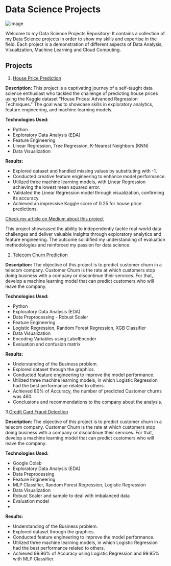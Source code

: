 # Data Science Projects


![image](https://github.com/moniquecardoso25/Data-Science-Projects/assets/140358716/a4928736-5c41-4944-93d7-36ddf7fc284d)

Welcome to my Data Science Projects Repository! It contains a collection of my Data Science projects in order to show my skills and expertise in the field. Each project is a demonstration of different aspects of Data Analysis, Visualization, Machine Learning and Cloud Computing.

## Projects

1. [House Price Prediction](https://github.com/moniquecardoso25/Data-Science-Projects/tree/main/House%20Price%20Prediction)

**Description:** This project is a captivating journey of a self-taught data science enthusiast who tackled the challenge of predicting house prices using the Kaggle dataset "House Prices: Advanced Regression Techniques." The goal was to showcase skills in exploratory analytics, feature engineering, and machine learning models.

**Technologies Used:**
- Python
- Exploratory Data Analysis (EDA)
- Feature Engineering
- Linear Regression, Tree Regression, K-Nearest Neighbors (KNN)
- Data Visualization

**Results:**
- Explored dataset and handled missing values by substituting with -1.
- Conducted creative feature engineering to enhance model performance.
- Utilized three machine learning models, with Linear Regression achieving the lowest mean squared error.
- Validated the Linear Regression model through visualization, confirming its accuracy.
- Achieved an impressive Kaggle score of 0.25 for house price predictions.

[Check my article on Medium about this project](https://medium.com/@moniquecardoso123/house-price-prediction-advanced-regression-techniques-ba946409551c)
   

This project showcased the ability to independently tackle real-world data challenges and deliver valuable insights through exploratory analytics and feature engineering. The outcome solidified my understanding of evaluation methodologies and reinforced my passion for data science.

2. [Telecom Churn Prediction](https://github.com/moniquecardoso25/Data-Science-Projects/tree/main/Telecom%20Churn%20Prediction)


**Description:** The objective of this project is to predict customer churn in a telecom company. Customer Churn is the rate at which customers stop doing business with a company or discontinue their services. For that, develop a machine learning model that can predict customers who will leave the company.

**Technologies Used:**
- Python
- Exploratory Data Analysis (EDA)
- Data Preprocessing - Robust Scaler
- Feature Engineering
- Logistic Regression, Random Forest Regression, XGB Classifier
- Data Visualization
- Encoding Variables using LabelEncoder
- Evaluation and confusion matrix

**Results:**
- Understanding of the Business problem.
- Explored dataset through the graphics.
- Conducted feature engineering to improve the model performance.
- Utilized three machine learning models, in which Logistic Regression had the best performance related to others.
- Achieved 80% of Accuracy, the number of predicted Customer churns was 460.
- Conclusions and recommendations to the company about the analysis.

3.[Credit Card Fraud Detection](https://github.com/moniquecardoso25/Data-Science-Projects/tree/69762c466d7eb2b88442b5fd763862cd6745d0ce/Credit%20Card%20Fraud%20Detection)

**Description:** The objective of this project is to predict customer churn in a telecom company. Customer Churn is the rate at which customers stop doing business with a company or discontinue their services. For that, develop a machine learning model that can predict customers who will leave the company.

**Technologies Used:**
- Google Colab
- Exploratory Data Analysis (EDA)
- Data Preprocessing 
- Feature Engineering
- MLP Classifier, Random Forest Regression, Logistic Regression
- Data Visualization
- Robust Scaler and sample to deal with imbalanced data
- Evaluation model
- 
**Results:**
- Understanding of the Business problem.
- Explored dataset through the graphics.
- Conducted feature engineering to improve the model performance.
- Utilized three machine learning models, in which Logistic Regression had the best performance related to others.
- Achieved 99.96% of Accuracy using Logistic Regression and 99.95% with MLP Classifier.

